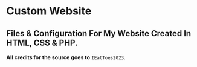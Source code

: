 # Custom Website
## Files & Configuration For My Website Created In HTML, CSS & PHP.

**All credits for the source goes to** `IEatToes2023`.
